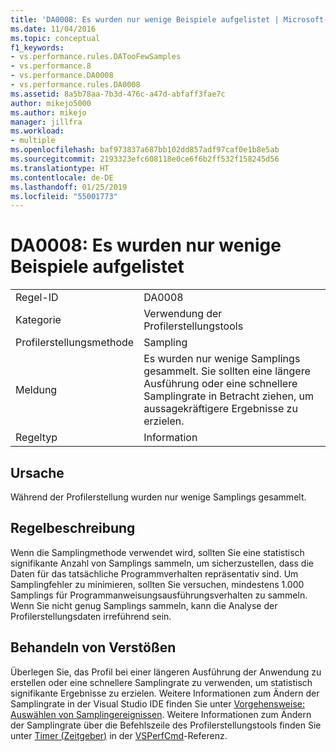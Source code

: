 ```yaml
---
title: 'DA0008: Es wurden nur wenige Beispiele aufgelistet | Microsoft-Dokumentation'
ms.date: 11/04/2016
ms.topic: conceptual
f1_keywords:
- vs.performance.rules.DATooFewSamples
- vs.performance.8
- vs.performance.DA0008
- vs.performance.rules.DA0008
ms.assetid: 8a5b78aa-7b3d-476c-a47d-abfaff3fae7c
author: mikejo5000
ms.author: mikejo
manager: jillfra
ms.workload:
- multiple
ms.openlocfilehash: baf973837a687bb102dd857adf97caf0e1b8e5ab
ms.sourcegitcommit: 2193323efc608118e0ce6f6b2ff532f158245d56
ms.translationtype: HT
ms.contentlocale: de-DE
ms.lasthandoff: 01/25/2019
ms.locfileid: "55001773"
---
```

# <a name="da0008-few-samples-collected"></a>DA0008: Es wurden nur wenige Beispiele aufgelistet

|||  
|-|-|  
|Regel-ID|DA0008|  
|Kategorie|Verwendung der Profilerstellungstools|  
|Profilerstellungsmethode|Sampling|  
|Meldung|Es wurden nur wenige Samplings gesammelt. Sie sollten eine längere Ausführung oder eine schnellere Samplingrate in Betracht ziehen, um aussagekräftigere Ergebnisse zu erzielen.|  
|Regeltyp|Information|  

## <a name="cause"></a>Ursache  
 Während der Profilerstellung wurden nur wenige Samplings gesammelt.  

## <a name="rule-description"></a>Regelbeschreibung  
 Wenn die Samplingmethode verwendet wird, sollten Sie eine statistisch signifikante Anzahl von Samplings sammeln, um sicherzustellen, dass die Daten für das tatsächliche Programmverhalten repräsentativ sind. Um Samplingfehler zu minimieren, sollten Sie versuchen, mindestens 1.000 Samplings für Programmanweisungsausführungsverhalten zu sammeln. Wenn Sie nicht genug Samplings sammeln, kann die Analyse der Profilerstellungsdaten irreführend sein.  

## <a name="how-to-fix-violations"></a>Behandeln von Verstößen  
 Überlegen Sie, das Profil bei einer längeren Ausführung der Anwendung zu erstellen oder eine schnellere Samplingrate zu verwenden, um statistisch signifikante Ergebnisse zu erzielen. Weitere Informationen zum Ändern der Samplingrate in der Visual Studio IDE finden Sie unter [Vorgehensweise: Auswählen von Samplingereignissen](../profiling/how-to-choose-sampling-events.md). Weitere Informationen zum Ändern der Samplingrate über die Befehlszeile des Profilerstellungstools finden Sie unter [Timer (Zeitgeber)](../profiling/timer.md) in der [VSPerfCmd](../profiling/vsperfcmd.md)-Referenz.
